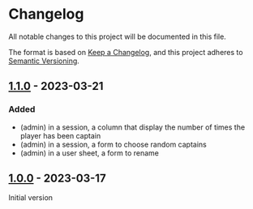# Changelog

All notable changes to this project will be documented in this file.

The format is based on [Keep a Changelog](https://keepachangelog.com/en/1.0.0/),
and this project adheres to [Semantic Versioning](https://semver.org/spec/v2.0.0.html).

## [1.1.0] - 2023-03-21

### Added

- (admin) in a session, a column that display the number of times the player has been captain
- (admin) in a session, a form to choose random captains
- (admin) in a user sheet, a form to rename

## [1.0.0] - 2023-03-17

Initial version

[unreleased]: https://github.com/neolao/soccer-session/compare/1.1.0...HEAD
[1.1.0]: https://github.com/neolao/soccer-session/compare/1.0.0...1.1.0
[1.0.0]: https://github.com/neolao/soccer-session/releases/tag/1.0.0
